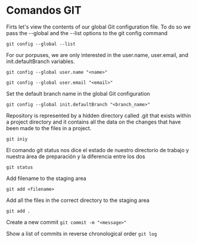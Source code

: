 # Comandos GIT

Firts let's view the contents of our global Git configuration file.
To do so we pass the --global and the --list options to the git config command

`git config --global --list`

For our porpuses, we are only interested in the user.name, user.email, and init.defaultBranch variables.

`git config --global user.name "<name>"`

`git config --global user.email "<email>"`

Set the default branch name in the global Git configuration 

`git config --global init.defaultBranch "<branch_name>"`

Repository is represented by a hidden directory called .git that exists within a project directory and it contains all the data on the changes that have been made to the files in a project.

`git iniy`

El comando git status nos dice el estado de nuestro directorio de trabajo y nuestra área de preparación y la diferencia entre los dos   

`git status`

Add filename to the staging area 

`git add <filename>`

Add all the files in the correct directory to the staging area

`git add .`

Create a new commit
`git commit -m "<message>"`

Show a list of commits in reverse chronological order
`git log`
